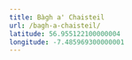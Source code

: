 ```yaml
---
title: Bàgh a' Chaisteil
url: /bagh-a-chaisteil/
latitude: 56.955122100000004
longitude: -7.485969300000001
---
```

